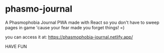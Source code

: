 # phasmo-journal
A Phasmophobia Journal PWA made with React so you don't have to sweep pages in game 'cause your fear made you forget things! =)

you can access it at: https://phasmophobia-journal.netlify.app/
 
 HAVE FUN
